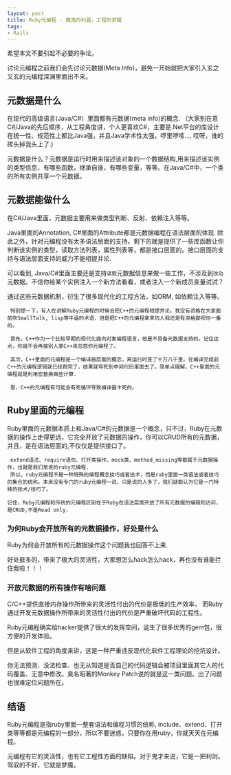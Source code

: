 ```yaml
---
layout: post
title: Ruby元编程 - 魔鬼的利器，工程的梦魇
tags:
- Rails
---
```

希望本文不要引起不必要的争论。

讨论元编程之前我们会先讨论元数据(Meta Info)，避免一开始就把大家引入玄之又玄的元编程深渊里面出不来。

## 元数据是什么
在现代的高级语言(Java/C#）里面都有元数据(meta info)的概念. （大家别在意C#/Java的先后顺序，从工程角度讲，个人更喜欢C#，主要是.Net平台的库设计在统一性、规范性上都比Java强，并且Java学术性太强，啰里啰嗦..., 哎呀，谁的砖头掉我头上了.)

元数据是什么？元数据是运行时用来描述该对象的一个数据结构,用来描述该实例的类型信息，有哪些函数，继承自谁，有哪些变量，等等。在Java/C#中，一个类的所有实例共享一个元数据。

## 元数据能做什么
在C#/Java里面，元数据主要用来做类型判断、反射、依赖注入等等。

Java里面的Annotation, C#里面的Attribute都是元数据编程在语法层面的体现. 除此之外，针对元编程没有太多语法层面的支持。剩下的就是提供了一些库函数让你判断该实例的类型，读取方法列表，属性列表等，都是接口层面的。接口层面的支持与语法层面支持的威力不能相提并论.

可以看到, Java/C#里面主要还是支持`读取`元数据信息来做一些工作，不涉及到`改动`元数据。不信你给某个实例注入一个新方法看看，或者注入一个新成员变量试试？

通过这些元数据机制，衍生了很多现代化的工程方法，如ORM, 如依赖注入等等。

	 特别提一下，有人在讲解Ruby元编程的时候会把C++的元编程相提并论。我没有资格在大家面前吹SmallTalk, lisp等牛逼的术语，但是把C++的元编程拿来坑人我还是有资格鄙视你一番的。

	 首先，C++作为一个比较早期的现代化面向对象编程语言，他是不具备元数据支持的。记住这点，你就不会再被别人拿C++来忽悠你元编程了。

	 其次，C++里面的元编程是一个编译器层面的概念，离运行时差了十万八千里。在编译完成前C++的元编程逻辑就已经跑完了，结果就写死到中间代码里面去了。简单点理解，C++里面的元编程就是利用宏替换做些计算.

	 恩，C++的元编程有可能会有死循环导致编译器卡死的。


## Ruby里面的元编程
Ruby里面的元数据本质上和Java/C#的元数据是一个概念，只不过，Ruby在元数据的操作上走得更远，它完全开放了元数据的操作，你可以CRUD所有的元数据，并且，是在语法层面的,不仅仅是提供接口了。

	 extend语法、require语句、打开类操作、mock类、method_missing等都属于元数据操作，也就是我们常说的ruby元编程.
	 所以，ruby元编程不是一种特殊的编程概念技巧或者技术，而是ruby里面一类语法或者技巧的集合的统称。本来没有专门的ruby元编程一说，只是说的人多了，我们就都认为它是一门特殊的技术/技巧了。

	记住，Ruby元编程和传统的元编程区别在于Ruby在语法层面开放了所有元数据的编辑和访问，是CRUD,不是Read only.

### 为何Ruby会开放所有的元数据操作，好处是什么
Ruby为何会开放所有的元数据操作这个问题我也回答不上来.

好处挺多的，带来了极大的灵活性，大家想怎么hack怎么hack，再也没有谁能拦住我啦！！！

### 开放元数据的所有操作有啥问题
C/C++提供直接内存操作所带来的灵活性付出的代价是极低的生产效率， 而Ruby通过开发元数据操作所带来的灵活性付出的代价是严重破坏代码的工程性。

Ruby元编程确实给hacker提供了很大的发挥空间，诞生了很多优秀的gem包，很方便的开发体验。

但是从软件工程的角度来讲，这是一种严重违反现代化软件工程理论的挖坑设计。

你无法预测、没法检查、也无从知道是否自己的代码逻辑会被项目里面其它人的代码覆盖、无意中修改。臭名昭著的Monkey Patch说的就是这一类问题。出了问题也很难定位问题所在。

## 结语
Ruby元编程是指ruby里面一整套语法和编程习惯的统称, include、extend、打开类等等都是元编程的一部分，所以不要迷惑，只要你在用ruby，你就天天在元编程。

元编程有它的灵活性，也有它工程性方面的缺陷。对于鬼才来说，它是一把利剑。驾驭的不好，它就是梦魇。
